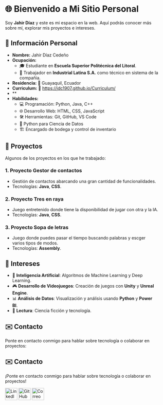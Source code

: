 # 🌐 Bienvenido a Mi Sitio Personal
Soy **Jahir Díaz** y este es mi espacio en la web. Aquí podrás conocer más sobre mí, explorar mis proyectos e intereses.

## 📌 Información Personal
- **Nombre:** Jahir Díaz Cedeño
- **Ocupación:** 
  - 🎓 Estudiante en **Escuela Superior Politécnica del Litoral**.
  - 🏢 Trabajador en **Industrial Latina S.A.** como técnico en sistema de la compañia.
- **Residencia:** 📍 Guayaquil, Ecuador
- **Curriculum:** 📝 https://jdc1907.github.io/Curriculum/
- **
- **Habilidades:** 
  - 💻 Programación: Python, Java, C++
  - 🌐 Desarrollo Web: HTML, CSS, JavaScript
  - 🛠️ Herramientas: Git, GitHub, VS Code
  - 🐍 Python para Ciencia de Datos
  - 🏗️ Encargado de bodega y control de inventario

## 🚀 Proyectos
Algunos de los proyectos en los que he trabajado:

### 1. **Proyecto Gestor de contactos**
   -  Gestión de contactos abarcando una gran cantidad de funcionalidades.
   -  Tecnologías: **Java**, **CSS**.

### 2. **Proyecto Tres en raya**
   -  Juego entretenido donde tiene la disponibilidad de jugar con otra y la IA.
   -  Tecnologías: **Java**, **CSS**.

### 3. **Proyecto Sopa de letras**
   -  Juego donde puedes pasar el tiempo buscando palabras y escger varios tipos de modos.
   -  Tecnologías: **Assembly**.

## 🌟 Intereses

- 🧠 **Inteligencia Artificial**: Algoritmos de Machine Learning y Deep Learning.
- 🎮 **Desarrollo de Videojuegos**: Creación de juegos con **Unity** y **Unreal Engine**.
- 📊 **Análisis de Datos**: Visualización y análisis usando **Python** y **Power BI**.
- 📖 **Lectura**: Ciencia ficción y tecnología.

## ✉️ Contacto
Ponte en contacto conmigo para hablar sobre tecnología o colaborar en proyectos:
## ✉️ Contacto
¡Ponte en contacto conmigo para hablar sobre tecnología o colaborar en proyectos!

[<img src="https://cdn-icons-png.flaticon.com/512/174/174857.png" alt="LinkedIn" width="40px">](https://www.linkedin.com/in/jahir-diaz-cedeño-275262332)
[<img src="https://github.githubassets.com/images/modules/logos_page/GitHub-Mark.png" alt="GitHub" width="40px">](https://github.com/JDC1907)
[<img src="https://cdn-icons-png.flaticon.com/512/732/732200.png" alt="Correo" width="40px">](mailto:jaaldiaz@espol.edu.ec)

